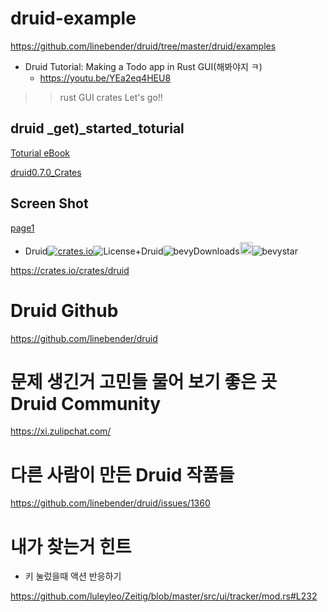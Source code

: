 # druid-example

https://github.com/linebender/druid/tree/master/druid/examples

- Druid Tutorial: Making a Todo app in Rust GUI(해봐야지 ㅋ)
  - https://youtu.be/YEa2eq4HEU8

> > rust GUI crates
> > Let's go!!

## druid \_get)\_started_toturial

[Toturial eBook](https://linebender.org/druid/01_overview.html)

[druid0.7.0_Crates](https://crates.io/crates/druid)

## Screen Shot

[page1](https://github.com/YoungHaKim7/druid-example/issues/1)

- Druid[![crates.io](https://img.shields.io/crates/v/druid.svg)](https://crates.io/crates/druid)![License+Druid](https://img.shields.io/badge/license-MIT%2FApache-blue.svg)![bevyDownloads](https://img.shields.io/crates/d/druid.svg)<a href="https://github.com/linebender/druid"><img alt="githubicon" width="20px" src="https://user-images.githubusercontent.com/67513038/218287708-001511d7-1cce-42d3-92d2-4a61193b38f0.png" /></a>![bevystar](https://img.shields.io/github/stars/linebender/druid.svg)

https://crates.io/crates/druid

# Druid Github

https://github.com/linebender/druid

# 문제 생긴거 고민들 물어 보기 좋은 곳 Druid Community

https://xi.zulipchat.com/

# 다른 사람이 만든 Druid 작품들

https://github.com/linebender/druid/issues/1360

# 내가 찾는거 힌트

- 키 눌렀을때 액션 반응하기

https://github.com/luleyleo/Zeitig/blob/master/src/ui/tracker/mod.rs#L232
